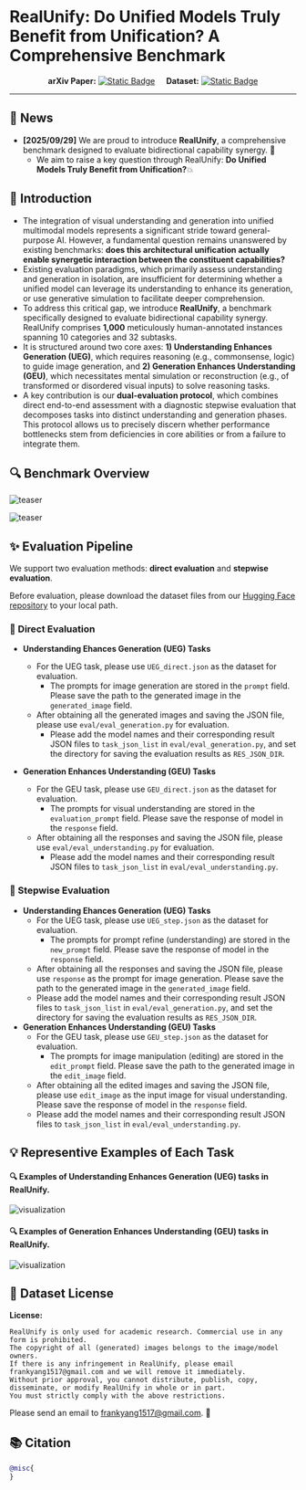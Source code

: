 <div align="center">

</div>

# RealUnify: Do Unified Models Truly Benefit from Unification? A Comprehensive Benchmark

<div align="center">

**arXiv Paper:** [![Static Badge](https://img.shields.io/badge/RealUnify-Paper-green)]() &nbsp;&nbsp;&nbsp; **Dataset:** [![Static Badge](https://img.shields.io/badge/RealUnify-Dataset-blue)](https://huggingface.co/datasets/DogNeverSleep/RealUnify)

</div>

---

## 📢 News
- **[2025/09/29]** We are proud to introduce **RealUnify**, a comprehensive benchmark designed to evaluate bidirectional capability synergy. 🎉 
  - We aim to raise a key question through RealUnify: <strong>Do Unified Models Truly Benefit from Unification?</strong>💥

## 📌 Introduction

- The integration of visual understanding and generation into unified multimodal models represents a significant stride toward general-purpose AI. However, a fundamental question remains unanswered by existing benchmarks: <strong>does this architectural unification actually enable synergetic interaction between the constituent capabilities? </strong>
- Existing evaluation paradigms, which primarily assess understanding and generation in isolation, are insufficient for determining whether a unified model can leverage its understanding to enhance its generation, or use generative simulation to facilitate deeper comprehension. 
- To address this critical gap, we introduce <strong>RealUnify</strong>, a benchmark specifically designed to evaluate bidirectional capability synergy. 
RealUnify comprises <strong>1,000</strong> meticulously human-annotated instances spanning 10 categories and 32 subtasks. 
- It is structured around two core axes: <strong>1) Understanding Enhances Generation (UEG)</strong>, which requires reasoning (e.g., commonsense, logic) to guide image generation, and <strong>2) Generation Enhances Understanding (GEU)</strong>, which necessitates mental simulation or reconstruction (e.g., of transformed or disordered visual inputs) to solve reasoning tasks.
- A key contribution is our <strong>dual-evaluation protocol</strong>, which combines direct end-to-end assessment with a diagnostic stepwise evaluation that decomposes tasks into distinct understanding and generation phases. This protocol allows us to precisely discern whether performance bottlenecks stem from deficiencies in core abilities or from a failure to integrate them. 

## 🔍 Benchmark Overview
![teaser](src/images/RealUnify_Teaser.png)

![teaser](src/images/main_fig.png)


## ✨ Evaluation Pipeline

We support two evaluation methods: **direct evaluation** and **stepwise evaluation**.

Before evaluation, please download the dataset files from our [Hugging Face repository](https://huggingface.co/datasets/DogNeverSleep/RealUnify) to your local path.



### 📍 Direct Evaluation
- **Understanding Ehances Generation (UEG) Tasks**
  - For the UEG task, please use `UEG_direct.json` as the dataset for evaluation. 
    - The prompts for image generation are stored in the `prompt` field. Please save the path to the generated image in the `generated_image` field.
  - After obtaining all the generated images and saving the JSON file, please use `eval/eval_generation.py` for evaluation. 
    - Please add the model names and their corresponding result JSON files to `task_json_list` in `eval/eval_generation.py`, and set the directory for saving the evaluation results as `RES_JSON_DIR`.

- **Generation Enhances Understanding (GEU) Tasks**
  - For the GEU task, please use `GEU_direct.json` as the dataset for evaluation. 
    - The prompts for visual understanding are stored in the `evaluation_prompt` field. Please save the response of model in the `response` field.
  - After obtaining all the responses and saving the JSON file, please use `eval/eval_understanding.py` for evaluation. 
    - Please add the model names and their corresponding result JSON files to `task_json_list` in `eval/eval_understanding.py`.

### 📍 Stepwise Evaluation
- **Understanding Ehances Generation (UEG) Tasks**
  - For the UEG task, please use `UEG_step.json` as the dataset for evaluation. 
    - The prompts for prompt refine (understanding) are stored in the `new_prompt` field. Please save the response of model in the `response` field.
  - After obtaining all the responses and saving the JSON file, please use `response` as the prompt for image generation. Please save the path to the generated image in the `generated_image` field.
  - Please add the model names and their corresponding result JSON files to `task_json_list` in `eval/eval_generation.py`, and set the directory for saving the evaluation results as `RES_JSON_DIR`.
- **Generation Enhances Understanding (GEU) Tasks**
  - For the GEU task, please use `GEU_step.json` as the dataset for evaluation.
    - The prompts for image manipulation (editing) are stored in the `edit_prompt` field. Please save the path to the generated image in the `edit_image` field.
  - After obtaining all the edited images and saving the JSON file, please use `edit_image` as the input image for visual understanding. Please save the response of model in the `response` field.
  - Please add the model names and their corresponding result JSON files to `task_json_list` in `eval/eval_understanding.py`.


## 💡 Representive Examples of Each Task
#### 🔍 Examples of Understanding Enhances Generation (UEG) tasks in RealUnify.
![visualization](src/images/UEG_case_1.png)
#### 🔍 Examples of Generation Enhances Understanding (GEU) tasks in RealUnify.
![visualization](src/images/GEU_case_1.png)


## 🔖 Dataset License
**License:**
```
RealUnify is only used for academic research. Commercial use in any form is prohibited.
The copyright of all (generated) images belongs to the image/model owners.
If there is any infringement in RealUnify, please email frankyang1517@gmail.com and we will remove it immediately.
Without prior approval, you cannot distribute, publish, copy, disseminate, or modify RealUnify in whole or in part. 
You must strictly comply with the above restrictions.
```
Please send an email to <u>frankyang1517@gmail.com</u>. 🌟

## 📚 Citation
```bibtex
@misc{
}
```